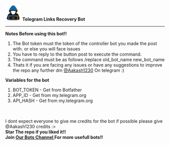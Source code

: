 <picture><img src = "https://github.com/0xAbdulKhalid/0xAbdulKhalid/raw/main/assets/mdImages/about_me.gif" width = 50px></picture> <b> Telegram Links Recovery Bot</b><br>


<hr>

<b>Notes Before using this bot!!</b><br>
1) The Bot token must the token of the controller bot you made the post with. or else you will face issues<br>
2) You have to reply to the button post to execute the command.<br>
3) The command must be as follows /replace old_bot_name new_bot_name<br>
4) Thats it if you are facing any issues or have any suggestions to improve the repo any further dm <a href="https://t.me/Aakash1230">@Aakash1230</a> On telegram :)<br>


<b>Variables for the bot</b><br>

1) BOT_TOKEN - Get from Botfather<br>
2) APP_ID - Get from my.telegram.org<br>
3) API_HASH - Get from my.telegram.org<br><br><br>


I dont expect everyone to give me credits for the bot if possible please give @Aakash1230 credits :><br>
<b> Star The repo if you liked it!!</b><br>
<b>Join <a href="https://t.me/The_Bots_Wallah">Our Bots Channel </a> For more usefull bots!!</b><br>
